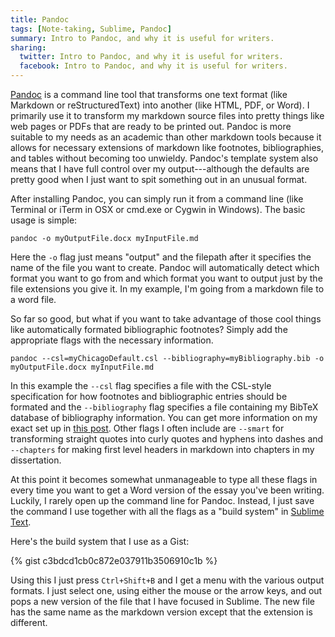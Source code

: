 ```yaml
---
title: Pandoc
tags: [Note-taking, Sublime, Pandoc]
summary: Intro to Pandoc, and why it is useful for writers.
sharing:
  twitter: Intro to Pandoc, and why it is useful for writers.
  facebook: Intro to Pandoc, and why it is useful for writers.
---
```


[Pandoc](http://pandoc.org/) is a command line tool that transforms one text format (like Markdown or reStructuredText) into another (like HTML, PDF, or Word).  I primarily use it to transform my markdown source files into pretty things like web pages or PDFs that are ready to be printed out.  Pandoc is more suitable to my needs as an academic than other markdown tools because it allows for necessary extensions of markdown like footnotes, bibliographies, and tables without becoming too unwieldy.  Pandoc's template system also means that I have full control over my output---although the defaults are pretty good when I just want to spit something out in an unusual format.

After installing Pandoc, you can simply run it from a command line (like Terminal or iTerm in OSX or cmd.exe or Cygwin in Windows).  The basic usage is simple:

```
pandoc -o myOutputFile.docx myInputFile.md
```

Here the `-o` flag just means "output" and the filepath after it specifies the name of the file you want to create.  Pandoc will automatically detect which format you want to go from and which format you want to output just by the file extensions you give it.  In my example, I'm going from a markdown file to a word file.

So far so good, but what if you want to take advantage of those cool things like automatically formated bibliographic footnotes?  Simply add the appropriate flags with the necessary information.

```
pandoc --csl=myChicagoDefault.csl --bibliography=myBibliography.bib -o myOutputFile.docx myInputFile.md
```

In this example the `--csl` flag specifies a file with the CSL-style specification for how footnotes and bibliographic entries should be formated and the `--bibliography` flag specifies a file containing my BibTeX database of bibliography information.  You can get more information on my exact set up in [this post](http://dansheffler.com/blog/2014-07-09-bibdesk-and-latex-citations/).  Other flags I often include are `--smart` for transforming straight quotes into curly quotes and hyphens into dashes and `--chapters` for making first level headers in markdown into chapters in my dissertation.

At this point it becomes somewhat unmanageable to type all these flags in every time you want to get a Word version of the essay you've been writing.  Luckily, I rarely open up the command line for Pandoc.  Instead, I just save the command I use together with all the flags as a "build system" in [Sublime Text](https://www.sublimetext.com/).

Here's the build system that I use as a Gist:


{% gist c3bdcd1cb0c872e037911b3506910c1b %}


Using this I just press `Ctrl+Shift+B` and I get a menu with the various output formats.  I just select one, using either the mouse or the arrow keys, and out pops a new version of the file that I have focused in Sublime.  The new file has the same name as the markdown version except that the extension is different.
